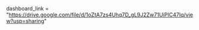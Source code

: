 dashboard_link = "https://drive.google.com/file/d/1oZtA7zs4Uhq7D_gL9J2Zw71UiPIC47Iq/view?usp=sharing"
